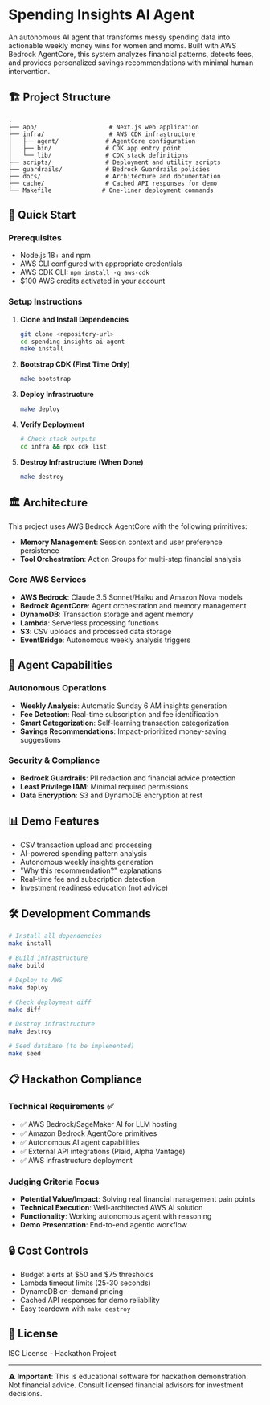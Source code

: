 # Spending Insights AI Agent

An autonomous AI agent that transforms messy spending data into actionable weekly money wins for women and moms. Built with AWS Bedrock AgentCore, this system analyzes financial patterns, detects fees, and provides personalized savings recommendations with minimal human intervention.

## 🏗️ Project Structure

```
.
├── app/                    # Next.js web application
├── infra/                  # AWS CDK infrastructure
│   ├── agent/             # AgentCore configuration
│   ├── bin/               # CDK app entry point
│   └── lib/               # CDK stack definitions
├── scripts/               # Deployment and utility scripts
├── guardrails/            # Bedrock Guardrails policies
├── docs/                  # Architecture and documentation
├── cache/                 # Cached API responses for demo
└── Makefile              # One-liner deployment commands
```

## 🚀 Quick Start

### Prerequisites

- Node.js 18+ and npm
- AWS CLI configured with appropriate credentials
- AWS CDK CLI: `npm install -g aws-cdk`
- $100 AWS credits activated in your account

### Setup Instructions

1. **Clone and Install Dependencies**
   ```bash
   git clone <repository-url>
   cd spending-insights-ai-agent
   make install
   ```

2. **Bootstrap CDK (First Time Only)**
   ```bash
   make bootstrap
   ```

3. **Deploy Infrastructure**
   ```bash
   make deploy
   ```

4. **Verify Deployment**
   ```bash
   # Check stack outputs
   cd infra && npx cdk list
   ```

5. **Destroy Infrastructure (When Done)**
   ```bash
   make destroy
   ```

## 🏛️ Architecture

This project uses AWS Bedrock AgentCore with the following primitives:
- **Memory Management**: Session context and user preference persistence
- **Tool Orchestration**: Action Groups for multi-step financial analysis

### Core AWS Services
- **AWS Bedrock**: Claude 3.5 Sonnet/Haiku and Amazon Nova models
- **Bedrock AgentCore**: Agent orchestration and memory management
- **DynamoDB**: Transaction storage and agent memory
- **Lambda**: Serverless processing functions
- **S3**: CSV uploads and processed data storage
- **EventBridge**: Autonomous weekly analysis triggers

## 🤖 Agent Capabilities

### Autonomous Operations
- **Weekly Analysis**: Automatic Sunday 6 AM insights generation
- **Fee Detection**: Real-time subscription and fee identification
- **Smart Categorization**: Self-learning transaction categorization
- **Savings Recommendations**: Impact-prioritized money-saving suggestions

### Security & Compliance
- **Bedrock Guardrails**: PII redaction and financial advice protection
- **Least Privilege IAM**: Minimal required permissions
- **Data Encryption**: S3 and DynamoDB encryption at rest

## 📊 Demo Features

- CSV transaction upload and processing
- AI-powered spending pattern analysis
- Autonomous weekly insights generation
- "Why this recommendation?" explanations
- Real-time fee and subscription detection
- Investment readiness education (not advice)

## 🛠️ Development Commands

```bash
# Install all dependencies
make install

# Build infrastructure
make build

# Deploy to AWS
make deploy

# Check deployment diff
make diff

# Destroy infrastructure
make destroy

# Seed database (to be implemented)
make seed
```

## 📋 Hackathon Compliance

### Technical Requirements ✅
- ✅ AWS Bedrock/SageMaker AI for LLM hosting
- ✅ Amazon Bedrock AgentCore primitives
- ✅ Autonomous AI agent capabilities
- ✅ External API integrations (Plaid, Alpha Vantage)
- ✅ AWS infrastructure deployment

### Judging Criteria Focus
- **Potential Value/Impact**: Solving real financial management pain points
- **Technical Execution**: Well-architected AWS AI solution
- **Functionality**: Working autonomous agent with reasoning
- **Demo Presentation**: End-to-end agentic workflow

## 🔒 Cost Controls

- Budget alerts at $50 and $75 thresholds
- Lambda timeout limits (25-30 seconds)
- DynamoDB on-demand pricing
- Cached API responses for demo reliability
- Easy teardown with `make destroy`

## 📝 License

ISC License - Hackathon Project

---

**⚠️ Important**: This is educational software for hackathon demonstration. Not financial advice. Consult licensed financial advisors for investment decisions.

